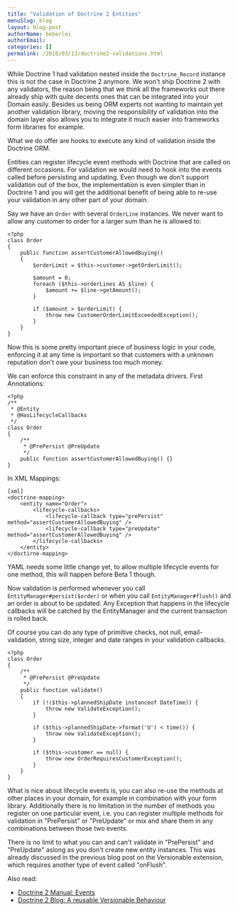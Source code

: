 ```yaml
---
title: "Validation of Doctrine 2 Entities"
menuSlug: blog
layout: blog-post
authorName: beberlei
authorEmail:
categories: []
permalink: /2010/03/13/doctrine2-validations.html
---
```

While Doctrine 1 had validation nested inside the `Doctrine_Record`
instance this is not the case in Doctrine 2 anymore. We won't ship
Doctrine 2 with any validators, the reason being that we think all the
frameworks out there already ship with quite decents ones that can be
integrated into your Domain easily. Besides us being ORM experts not
wanting to maintain yet another validation library, moving the
responsibility of validation into the domain layer also allows you to
integrate it much easier into frameworks form libraries for example.

What we do offer are hooks to execute any kind of validation inside the
Doctrine ORM.

Entities can register lifecycle event methods with Doctrine that are
called on different occasions. For validation we would need to hook into
the events called before persisting and updating. Even though we don't
support validation out of the box, the implementation is even simpler
than in Doctrine 1 and you will get the additional benefit of being able
to re-use your validation in any other part of your domain.

Say we have an `Order` with several `OrderLine` instances. We never want
to allow any customer to order for a larger sum than he is allowed to:

~~~~ {.sourceCode .php}
<?php
class Order
{
    public function assertCustomerAllowedBuying()
    {
        $orderLimit = $this->customer->getOrderLimit();

        $amount = 0;
        foreach ($this->orderLines AS $line) {
            $amount += $line->getAmount();
        }

        if ($amount > $orderLimit) {
            throw new CustomerOrderLimitExceededException();
        }
    }
}
~~~~

Now this is some pretty important piece of business logic in your code,
enforcing it at any time is important so that customers with a unknown
reputation don't owe your business too much money.

We can enforce this constraint in any of the metadata drivers. First
Annotations:

~~~~ {.sourceCode .php}
<?php
/**
 * @Entity
 * @HasLifecycleCallbacks
 */
class Order
{
    /**
     * @PrePersist @PreUpdate
     */
    public function assertCustomerAllowedBuying() {}
}
~~~~

In XML Mappings:

    [xml]
    <doctrine-mapping>
        <entity name="Order">
            <lifecycle-callbacks>
                <lifecycle-callback type="prePersist" method="assertCustomerAllowedBuying" />
                <lifecycle-callback type="preUpdate" method="assertCustomerAllowedBuying" />
            </lifecycle-callbacks>
        </entity>
    </doctirne-mapping>

YAML needs some little change yet, to allow multiple lifecycle events
for one method, this will happen before Beta 1 though.

Now validation is performed whenever you call
`EntityManager#persist($order)` or when you call `EntityManager#flush()`
and an order is about to be updated. Any Exception that happens in the
lifecycle callbacks will be catched by the EntityManager and the current
transaction is rolled back.

Of course you can do any type of primitive checks, not null,
email-validation, string size, integer and date ranges in your
validation callbacks.

~~~~ {.sourceCode .php}
<?php
class Order
{
    /**
     * @PrePersist @PreUpdate
     */
    public function validate()
    {
        if (!($this->plannedShipDate instanceof DateTime)) {
            throw new ValidateException();
        }

        if ($this->plannedShipDate->format('U') < time()) {
            throw new ValidateException();
        }

        if ($this->customer == null) {
            throw new OrderRequiresCustomerException();
        }
    }
}
~~~~

What is nice about lifecycle events is, you can also re-use the methods
at other places in your domain, for example in combination with your
form library. Additionally there is no limitation in the number of
methods you register on one particular event, i.e. you can register
multiple methods for validation in "PrePersist" or "PreUpdate" or mix
and share them in any combinations between those two events.

There is no limit to what you can and can't validate in "PrePersist" and
"PreUpdate" aslong as you don't create new entity instances. This was
already discussed in the previous blog post on the Versionable
extension, which requires another type of event called "onFlush".

Also read:

-   [Doctrine 2 Manual:
    Events](http://www.doctrine-project.org/documentation/manual/2_0/en/events#lifecycle-events)
-   [Doctrine 2 Blog: A reusable Versionable
    Behaviour](http://www.doctrine-project.org/blog/doctrine2-versionable)

